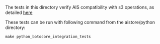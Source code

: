 The tests in this directory verify AIS compatibility with s3 operations, as detailed [here](https://github.com/NVIDIA/aistore/blob/main/docs/s3compat.md)

These tests can be run with following command from the aistore/python directory:

```make python_botocore_integration_tests```